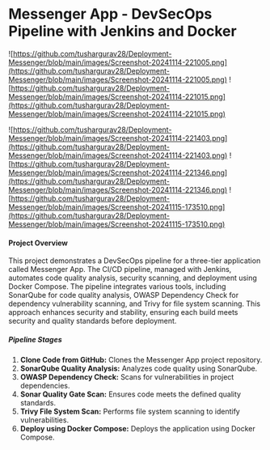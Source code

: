 # Messenger App - DevSecOps Pipeline with Jenkins and Docker

![https://github.com/tushargurav28/Deployment-Messenger/blob/main/images/Screenshot-20241114-221005.png](https://github.com/tushargurav28/Deployment-Messenger/blob/main/images/Screenshot-20241114-221005.png) ![https://github.com/tushargurav28/Deployment-Messenger/blob/main/images/Screenshot-20241114-221015.png](https://github.com/tushargurav28/Deployment-Messenger/blob/main/images/Screenshot-20241114-221015.png)

![https://github.com/tushargurav28/Deployment-Messenger/blob/main/images/Screenshot-20241114-221403.png](https://github.com/tushargurav28/Deployment-Messenger/blob/main/images/Screenshot-20241114-221403.png)
![https://github.com/tushargurav28/Deployment-Messenger/blob/main/images/Screenshot-20241114-221346.png](https://github.com/tushargurav28/Deployment-Messenger/blob/main/images/Screenshot-20241114-221346.png)
![https://github.com/tushargurav28/Deployment-Messenger/blob/main/images/Screenshot-20241115-173510.png](https://github.com/tushargurav28/Deployment-Messenger/blob/main/images/Screenshot-20241115-173510.png)






#### Project Overview
This project demonstrates a DevSecOps pipeline for a three-tier application called Messenger App. The CI/CD pipeline, managed with Jenkins, automates code quality analysis, security scanning, and deployment using Docker Compose. The pipeline integrates various tools, including SonarQube for code quality analysis, OWASP Dependency Check for dependency vulnerability scanning, and Trivy for file system scanning. This approach enhances security and stability, ensuring each build meets security and quality standards before deployment.

##### Pipeline Stages
1. **Clone Code from GitHub:** Clones the Messenger App project repository.
2. **SonarQube Quality Analysis:** Analyzes code quality using SonarQube.
3. **OWASP Dependency Check:** Scans for vulnerabilities in project dependencies.
4. **Sonar Quality Gate Scan:** Ensures code meets the defined quality standards.
5. **Trivy File System Scan:** Performs file system scanning to identify vulnerabilities.
6. **Deploy using Docker Compose:** Deploys the application using Docker Compose.




